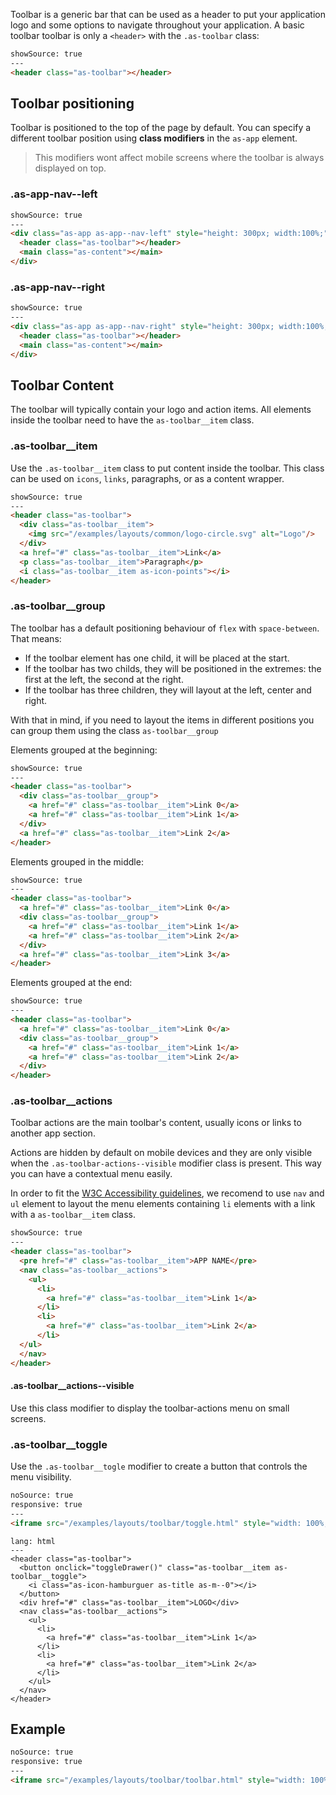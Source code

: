 Toolbar is a generic bar that can be used as a header to put your application logo and some options to navigate throughout your application. A basic toolbar toolbar is only a `<header>` with the `.as-toolbar` class:

```html
showSource: true
---
<header class="as-toolbar"></header>
```


## Toolbar positioning
Toolbar is positioned to the top of the page by default. You can specify a different toolbar position using **class modifiers** in the `as-app` element. 

> This modifiers wont affect mobile screens where the toolbar is always displayed on top.

### .as-app-nav--left



```html
showSource: true
---
<div class="as-app as-app--nav-left" style="height: 300px; width:100%;">
  <header class="as-toolbar"></header>
  <main class="as-content"></main>
</div>
```

### .as-app-nav--right



```html
showSource: true
---
<div class="as-app as-app--nav-right" style="height: 300px; width:100%;">
  <header class="as-toolbar"></header>
  <main class="as-content"></main>
</div>
```


## Toolbar Content

The toolbar will typically contain your logo and action items.  All elements inside the toolbar need to have the `as-toolbar__item` class.


### .as-toolbar__item

Use the `.as-toolbar__item` class to put content inside the toolbar. This class can be used on `icons`, `links`, paragraphs, or as a content wrapper.

```html
showSource: true
---
<header class="as-toolbar">
  <div class="as-toolbar__item">
    <img src="/examples/layouts/common/logo-circle.svg" alt="Logo"/>
  </div>
  <a href="#" class="as-toolbar__item">Link</a>
  <p class="as-toolbar__item">Paragraph</p>
  <i class="as-toolbar__item as-icon-points"></i>
</header>
```

### .as-toolbar__group

The toolbar has a default positioning behaviour of `flex` with `space-between`. That means:
- If the toolbar element has one child, it will be placed at the start.
- If the toolbar has two childs, they will be positioned in the extremes: the first at the left, the second at the right.
- If the toolbar has three children, they will layout at the left, center and right.

With that in mind, if you need to layout the items in different positions you can group them using the class `as-toolbar__group`

Elements grouped at the beginning:

```html
showSource: true
---
<header class="as-toolbar">
  <div class="as-toolbar__group">
    <a href="#" class="as-toolbar__item">Link 0</a>
    <a href="#" class="as-toolbar__item">Link 1</a>
  </div>
  <a href="#" class="as-toolbar__item">Link 2</a>
</header>
```

Elements grouped in the middle:

```html
showSource: true
---
<header class="as-toolbar">
  <a href="#" class="as-toolbar__item">Link 0</a>
  <div class="as-toolbar__group">
    <a href="#" class="as-toolbar__item">Link 1</a>
    <a href="#" class="as-toolbar__item">Link 2</a>
  </div>
  <a href="#" class="as-toolbar__item">Link 3</a>
</header>
```

Elements grouped at the end:

```html
showSource: true
---
<header class="as-toolbar">
  <a href="#" class="as-toolbar__item">Link 0</a>
  <div class="as-toolbar__group">
    <a href="#" class="as-toolbar__item">Link 1</a>
    <a href="#" class="as-toolbar__item">Link 2</a>
  </div>
</header>
```



### .as-toolbar__actions

Toolbar actions are the main toolbar's content, usually icons or links to another app section.

Actions are hidden by default on mobile devices and they are only visible when the `.as-toolbar-actions--visible` modifier class is present. This way you can have a contextual menu easily.

In order to fit the [W3C Accessibility guidelines](https://www.w3.org/WAI/tutorials/menus/), we recomend to use `nav` and `ul` element to layout the menu elements containing `li` elements with a link with a `as-toolbar__item` class.

```html
showSource: true
---
<header class="as-toolbar">
  <pre href="#" class="as-toolbar__item">APP NAME</pre>
  <nav class="as-toolbar__actions">
    <ul>
      <li>
        <a href="#" class="as-toolbar__item">Link 1</a>
      </li>
      <li>
        <a href="#" class="as-toolbar__item">Link 2</a>
      </li>
  </ul>
  </nav>
</header>
```
#### .as-toolbar__actions--visible

Use this class modifier to display the toolbar-actions menu on small screens.

### .as-toolbar__toggle

Use the `.as-toolbar__togle` modifier to create a button that controls the menu visibility.


```html
noSource: true
responsive: true
---
<iframe src="/examples/layouts/toolbar/toggle.html" style="width: 100%; height: 100%;">
```

```code
lang: html
---
<header class="as-toolbar">
  <button onclick="toggleDrawer()" class="as-toolbar__item as-toolbar__toggle">
    <i class="as-icon-hamburguer as-title as-m--0"></i>
  </button>
  <div href="#" class="as-toolbar__item">LOGO</div>
  <nav class="as-toolbar__actions">
    <ul>
      <li>
        <a href="#" class="as-toolbar__item">Link 1</a>
      </li>
      <li>
        <a href="#" class="as-toolbar__item">Link 2</a>
      </li>
    </ul>
  </nav>
</header>
```

## Example

```html
noSource: true
responsive: true
---
<iframe src="/examples/layouts/toolbar/toolbar.html" style="width: 100%; height: 100%;">
```